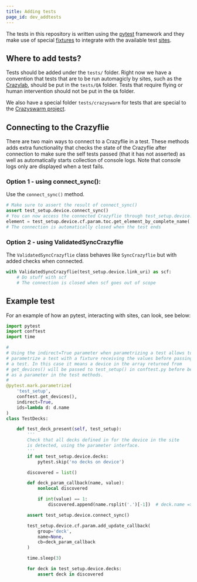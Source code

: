 ```yaml
---
title: Adding tests
page_id: dev_addtests
---
```


The tests in this repository is written using the [pytest](https://docs.pytest.org/en/7.0.x/) framework and they make use of special [fixtures](fixtures.md) to integrate with the available test [sites](sites.md).

## Where to add tests?

Tests should be added under the `tests/` folder. Right now we have a convention that tests that are to be run automagicly by sites, such as the [Crazylab](https://www.bitcraze.io/2021/08/the-beginnings-of-a-test-lab/), should be put in the `tests/QA` folder. Tests that require flying or human intervention should not be put in the `QA` folder.

We also have a special folder `tests/crazyswarm` for tests that are special to the [Crazyswarm project](https://crazyswarm.readthedocs.io/en/latest/).


## Connecting to the Crazyflie

There are two main ways to connect to a Crazyflie in a test. These methods adds extra functionality that checks the
state of the Crazyflie after connection to make sure the self tests passed (that it has not asserted) as well as
automatically starts collection of console logs. Note that console logs only are displayed when a test fails.

### Option 1 - using connect_sync():

Use the `connect_sync()` method.

``` python
# Make sure to assert the result of connect_sync()
assert test_setup.device.connect_sync()
# You can now access the connected Crazyflie through test_setup.device.cf
element = test_setup.device.cf.param.toc.get_element_by_complete_name('my.param')
# The connection is automatically closed when the test ends

```

### Option 2 - using ValidatedSyncCrazyflie

The `ValidatedSyncCrazyflie` class behaves like `SyncCrazyflie` but with added checks when connected.

``` python
with ValidatedSyncCrazyflie(test_setup.device.link_uri) as scf:
    # Do stuff with scf
    # The connection is closed when scf goes out of scope
```

## Example test
For an example of how an pytest, interacting with sites, can look, see below:

```python
import pytest
import conftest
import time

#
# Using the indirect=True parameter when parametrizing a test allows to
# parametrize a test with a fixture receiving the values before passing them to
# a test. In this case it means a device in the array returned from
# get_devices() will be passed to test_setup() in conftest.py before being used
# as a parameter in the test methods.
#
@pytest.mark.parametrize(
    'test_setup',
    conftest.get_devices(),
    indirect=True,
    ids=lambda d: d.name
)
class TestDecks:

    def test_deck_present(self, test_setup):
        '''
        Check that all decks defined in for the device in the site
        is detected, using the parameter interface.
        '''
        if not test_setup.device.decks:
            pytest.skip('no decks on device')

        discovered = list()

        def deck_param_callback(name, value):
            nonlocal discovered

            if int(value) == 1:
                discovered.append(name.rsplit('.')[-1])  # deck.name => name

        assert test_setup.device.connect_sync()

        test_setup.device.cf.param.add_update_callback(
            group='deck',
            name=None,
            cb=deck_param_callback
        )

        time.sleep(3)

        for deck in test_setup.device.decks:
            assert deck in discovered
```
